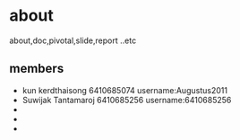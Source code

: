 # about
about,doc,pivotal,slide,report ..etc


## members
- kun kerdthaisong 6410685074 username:Augustus2011
- Suwijak Tantamaroj 6410685256 username:6410685256
-
-
-
